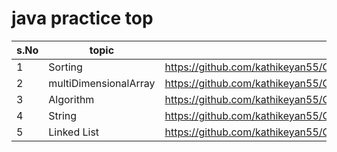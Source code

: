 # java practice top 
| s.No | topic | link |
|------|-------|------|
| 1    | Sorting| https://github.com/kathikeyan55/Codings/tree/master/java/Sorting|
| 2    |multiDimensionalArray| https://github.com/kathikeyan55/Codings/tree/master/java/multiDimensionalArray |
| 3    | Algorithm| https://github.com/kathikeyan55/Codings/tree/master/algorithm |
| 4  | String | https://github.com/kathikeyan55/Codings/tree/master/java/String |
 | 5 | Linked List | https://github.com/kathikeyan55/Codings/tree/master/java/LinkedList|
